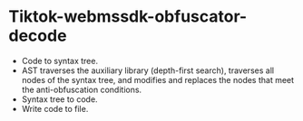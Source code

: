 # Tiktok-webmssdk-obfuscator-decode

* Code to syntax tree.
* AST traverses the auxiliary library (depth-first search), traverses all nodes of the syntax tree, and modifies and replaces the nodes that meet the anti-obfuscation conditions.
* Syntax tree to code.
* Write code to file.
